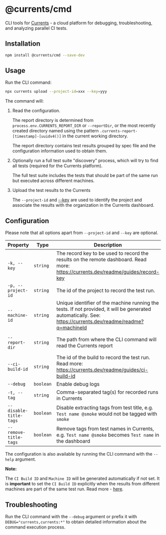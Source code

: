 # @currents/cmd

CLI tools for [Currents](https://currents.dev) - a cloud platform for debugging, troubleshooting, and analyzing parallel CI tests.

## Installation

```sh
npm install @currents/cmd --save-dev
```

## Usage

Run the CLI command:

```sh
npx currents upload --project-id=xxx --key=yyy
```

The command will:

1. Read the configuration.

   The report directory is determined from `process.env.CURRENTS_REPORT_DIR` or `--reportDir`, or the most recently created directory named using the pattern `.currents-report-[timestamp]-[uuidv4()]` in the current working directory.

   The report directory contains test results grouped by spec file and the configuration information used to obtain them.

2. Optionally run a full test suite "discovery" process, which will try to find all tests (required for the Currents platform).

   The full test suite includes the tests that should be part of the same run but executed across different machines.

3. Upload the test results to the Currents

   The `--project-id` and [--key](https://docs.currents.dev/guides/record-key) are used to identify the project and associate the results with the organization in the Currents dashboard.

## Configuration

Please note that all options apart from `--project-id` and `--key` are optional.

| Property               | Type      | Description                                                                                                                                                  | Environment variable          | Default                                 |
| ---------------------- | --------- | ------------------------------------------------------------------------------------------------------------------------------------------------------------ | ----------------------------- | --------------------------------------- |
| `-k, --key`            | `string`  | The record key to be used to record the results on the remote dashboard. Read more: https://currents.dev/readme/guides/record-key                            | `CURRENTS_RECORD_KEY`         | -                                       |
| `-p, --project-id`     | `string`  | The id of the project to record the test run.                                                                                                                | `CURRENTS_PROJECT_ID`         | -                                       |
| `--machine-id`         | `string`  | Unique identifier of the machine running the tests. If not provided, it will be generated automatically. See: https://currents.dev/readme/readme?q=machineId | `CURRENTS_MACHINE_ID`         | `[random-string]`                       |
| `--report-dir`         | `string`  | The path from where the CLI command will read the Currents report                                                                                            | `CURRENTS_REPORT_DIR`         | `.currents-report-[timestamp]-[uuidv4]` |
| `--ci-build-id`        | `string`  | The id of the build to record the test run. Read more: https://currents.dev/readme/guides/ci-build-id                                                        | `CURRENTS_CI_BUILD_ID`        | `auto:[random-string]`                  |
| `--debug`              | `boolean` | Enable debug logs                                                                                                                                            | `DEBUG="currents,currents:*"` | `falseu`                                |
| `-t, --tag`            | `string`  | Comma-separated tag(s) for recorded runs in Currents                                                                                                         | `CURRENTS_TAG`                | -                                       |
| `--disable-title-tags` | `boolean` | Disable extracting tags from test title, e.g. `Test name @smoke` would not be tagged with `smoke`                                                            | `CURRENTS_DISABLE_TITLE_TAGS` | `false`                                 |
| `--remove-title-tags`  | `boolean` | Remove tags from test names in Currents, e.g. `Test name @smoke` becomes `Test name` in the dashboard                                                        | `CURRENTS_REMOVE_TITLE_TAGS`  | `false`                                 |

The configuration is also available by running the CLI command with the `--help` argument.

**Note:**

The `CI Build ID` and `Machine ID` will be generated automatically if not set. It is **important** to set the `CI Build ID` explicitly when the results from different machines are part of the same test run. Read more - [here](https://docs.currents.dev/guides/ci-build-id).

## Troubleshooting

Run the CLI command with the `--debug` argument or prefix it with `DEBUG="currents,currents:*"` to obtain detailed information about the command execution process.
